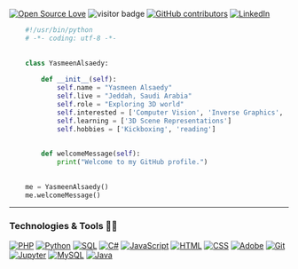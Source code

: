 [![Open Source Love](https://badges.frapsoft.com/os/v1/open-source.svg?v=103)](https://github.com/ellerbrock/open-source-badges/) 
![visitor badge](https://img.shields.io/badge/visitors-count-green?page=yasmeenalsaedy.visitor-badge)
[![GitHub contributors](https://img.shields.io/github/contributors/Naereen/badges.svg)](https://github.com/YasmeenAlsaedy/YasmeenAlsaedy/graphs/contributors)
[![LinkedIn](https://img.shields.io/badge/linkedin-in-blue)](https://www.linkedin.com/in/YasmeenAlsaedy)


```python
    #!/usr/bin/python
    # -*- coding: utf-8 -*-
    
    
    class YasmeenAlsaedy:
    
        def __init__(self):
            self.name = "Yasmeen Alsaedy"
            self.live = "Jeddah, Saudi Arabia"
            self.role = "Exploring 3D world"
            self.interested = ['Computer Vision', 'Inverse Graphics', 'Differential rendering']
            self.learning = ['3D Scene Representations']
            self.hobbies = ['Kickboxing', 'reading']
            
    
        def welcomeMessage(self):
            print("Welcome to my GitHub profile.")
    
    
    me = YasmeenAlsaedy()
    me.welcomeMessage()
```



----


### Technologies & Tools 👩‍💻
[![PHP](https://camo.githubusercontent.com/7a1987d62d737e2636498d618d2c32c07896f8a9ec6c9a6aebf7fe9cd3ac054d/68747470733a2f2f696d672e736869656c64732e696f2f62616467652f5048502d2532333737374242342e7376673f6c6f676f3d706870266c6f676f436f6c6f723d7768697465)](https://github.com/YasmeenAlsaedy) [![Python](https://camo.githubusercontent.com/637695999d1efdd26928d6bd67b6463be9f92ee26b85f5b3d624da7b4d1ebccb/68747470733a2f2f696d672e736869656c64732e696f2f62616467652f507974686f6e2532302d2532333134333534432e7376673f6c6f676f3d707974686f6e266c6f676f436f6c6f723d7768697465)](https://github.com/YasmeenAlsaedy) [![SQL](https://camo.githubusercontent.com/2559d67d8c0d20f0719fdb1be082fb115f0a3b0e5121de9ebc2394a14b2598d0/68747470733a2f2f696d672e736869656c64732e696f2f62616467652f53514c2532302d2532333032354538432e7376673f6c6f676f3d616d617a6f6e2d64796e616d6f6462266c6f676f436f6c6f723d7768697465)](https://github.com/YasmeenAlsaedy) [![C#](https://camo.githubusercontent.com/3614626bf9610470aa38d183ab54cb772caaf690c1c0bbdca9a43e4a4c8bb6b3/68747470733a2f2f696d672e736869656c64732e696f2f62616467652f432532332532302d2532333233393132302e7376673f6c6f676f3d632d7368617270266c6f676f436f6c6f723d7768697465)](https://github.com/YasmeenAlsaedy) [![JavaScript](https://camo.githubusercontent.com/7a48ad3028bc23b33e755e555609a4ccdd3ba1ef6fb92aa2214eea10e3b7e184/68747470733a2f2f696d672e736869656c64732e696f2f62616467652f4a6176615363726970742532302d2532334637444631452e7376673f6c6f676f3d6a617661736372697074266c6f676f436f6c6f723d626c61636b)](https://github.com/YasmeenAlsaedy)      [![HTML](https://camo.githubusercontent.com/7cddeb568312f0ebc19929baf072724a8537f28da2dd29278c8bfa6867ab3e3f/68747470733a2f2f696d672e736869656c64732e696f2f62616467652f48544d4c2532302d2532334533344632362e7376673f6c6f676f3d68746d6c35266c6f676f436f6c6f723d7768697465)](https://github.com/YasmeenAlsaedy) [![CSS](https://camo.githubusercontent.com/c8733604360c25e4cf34c8415bf9093104206dccd164b2a1cd7d1e2711d4d4f8/68747470733a2f2f696d672e736869656c64732e696f2f62616467652f4353532532302d2532333135373242362e7376673f6c6f676f3d63737333266c6f676f436f6c6f723d7768697465)](https://github.com/YasmeenAlsaedy)
[![Adobe](https://camo.githubusercontent.com/9bc8a69e5246f2996611d0f83ebba6cd9a8fcf329282ac52cc0d77dacf541bc1/68747470733a2f2f696d672e736869656c64732e696f2f62616467652f41646f62652532302d2532334646303030302e7376673f6c6f676f3d61646f6265266c6f676f436f6c6f723d7768697465)](https://github.com/YasmeenAlsaedy) [![Git](https://camo.githubusercontent.com/8e7b90f62961f6df73ab269e33ed19fdb931af5a67088a66419d0778cd39c82d/68747470733a2f2f696d672e736869656c64732e696f2f62616467652f4769742532302d2532334630353033332e7376673f6c6f676f3d676974266c6f676f436f6c6f723d7768697465)](https://github.com/YasmeenAlsaedy) [![Jupyter](https://camo.githubusercontent.com/99e4e984e969cf5ca7f465ecc22a52694cd6e14537e489133498cb7446c5fab2/68747470733a2f2f696d672e736869656c64732e696f2f62616467652f4a7570797465722532302d2532334633373632362e7376673f6c6f676f3d4a757079746572266c6f676f436f6c6f723d7768697465)](https://github.com/YasmeenAlsaedy) [![MySQL](https://camo.githubusercontent.com/e863bc79abf7a53150665ce9eb1a93f4fb6183af46bc3fb345ee5562736eb23c/68747470733a2f2f696d672e736869656c64732e696f2f62616467652f4d7953514c2d2532333030662e7376673f6c6f676f3d6d7973716c266c6f676f436f6c6f723d7768697465)](https://github.com/YasmeenAlsaedy) [![Java](https://camo.githubusercontent.com/9bc266c7872ad44bd417c64c9c6cbc02ef178711c0280196e593657c53c762f6/68747470733a2f2f696d672e736869656c64732e696f2f62616467652f4a6176612d2532333030373339362e7376673f6c6f676f3d6a617661266c6f676f436f6c6f723d7768697465)](https://github.com/YasmeenAlsaedy)

 

